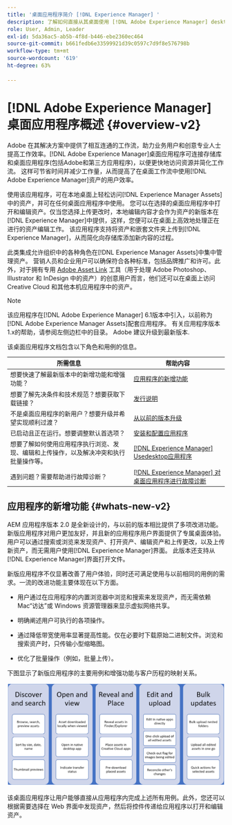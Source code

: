 ```yaml
---
title: '桌面应用程序简介 [!DNL Experience Manager] '
description: 了解如何直接从其桌面使用 [!DNL Adobe Experience Manager] desktop app to optimize the asset management workflows for creative users when using [!DNL Adobe Experience Manager Assets] 。
role: User, Admin, Leader
exl-id: 5da36ac5-ab5b-4f8d-b446-ebe2360ec464
source-git-commit: b661fedb6e33599921d39c0597c7d9f8e576798b
workflow-type: tm+mt
source-wordcount: '619'
ht-degree: 63%

---
```


# [!DNL Adobe Experience Manager] 桌面应用程序概述 {#overview-v2}

Adobe 在其解决方案中提供了相互连通的工作流，助力业务用户和创意专业人士提高工作效率。[!DNL Adobe Experience Manager]桌面应用程序可连接存储库和桌面应用程序(包括Adobe和第三方应用程序)，以便更快地访问资源并简化工作流。 这样可节省时间并减少工作量，从而提高了在桌面工作流中使用[!DNL Adobe Experience Manager]资产的用户效率。

使用该应用程序，可在本地桌面上轻松访问[!DNL Experience Manager Assets]中的资产，并可在任何桌面应用程序中使用。 您可以在选择的桌面应用程序中打开和编辑资产。仅当您选择上传更改时，本地编辑内容才会作为资产的新版本在[!DNL Experience Manager]中提供，这样，您便可以在桌面上高效地处理正在进行的资产编辑工作。 该应用程序支持将资产和嵌套文件夹上传到[!DNL Experience Manager]，从而简化向存储库添加新内容的过程。

此类集成允许组织中的各种角色在[!DNL Experience Manager Assets]中集中管理资产。 营销人员和企业用户可以确保符合各种标准，包括品牌推广和许可。此外，对于拥有专用 [Adobe Asset Link](https://www.adobe.com/cn/marketing/experience-manager-assets/adobe-asset-link.html) 工具（用于处理 Adobe Photoshop、Illustrator 和 InDesign 中的资产）的创意用户而言，他们还可以在桌面上访问 Creative Cloud 和其他本机应用程序中的资产。

>[!NOTE]
>
>该应用程序在[!DNL Adobe Experience Manager] 6.1版本中引入，以前称为[!DNL Adobe Experience Manager Assets]配套应用程序。 有关应用程序版本1.x的帮助，请参阅左侧边栏中的目录。 Adobe 建议升级到最新版本.

该桌面应用程序文档包含以下角色和用例的信息。

| 所需信息 | 帮助内容 |
|--- |--- |
| 想要快速了解最新版本中的新增功能和增强功能？ | [应用程序的新增功能](#whats-new-v2) |
| 想要了解先决条件和技术规范？想要获取下载链接？ | [发行说明](release-notes.md) |
| 不是桌面应用程序的新用户？想要升级并希望实现顺利过渡？ | [从以前的版本升级](install-upgrade.md#upgrade-from-previous-version) |
| 已启动且正在运行。想要调整默认首选项？ | [安装和配置应用程序](install-upgrade.md) |
| 想要了解如何使用应用程序执行浏览、发现、编辑和上传操作，以及解决冲突和执行批量操作等。 | [ [!DNL Experience Manager] Usedesktop应用程序](using.md) |
| 遇到问题？需要帮助进行故障诊断？ | [ [!DNL Experience Manager] 对 桌面应用程序进行故障诊断](troubleshoot.md) |

## 应用程序的新增功能 {#whats-new-v2}

AEM 应用程序版本 2.0 是全新设计的，与以前的版本相比提供了多项改进功能。新版应用程序对用户更加友好，并且新的应用程序用户界面提供了专属桌面体验。用户可以通过搜索或浏览来发现资产、打开资产、编辑资产和上传更改，以及上传新资产，而无需用户使用[!DNL Experience Manager]界面。 此版本还支持从[!DNL Experience Manager]界面打开文件。

新版应用程序不仅显著改善了用户体验，同时还可满足使用与以前相同的用例的需求。一流的改进功能主要体现在以下方面。

* 用户通过在应用程序的内置浏览器中浏览和搜索来发现资产，而无需依赖 Mac“访达”或 Windows 资源管理器来显示虚拟网络共享。

* 明确阐述用户可执行的各项操作。

* 通过降低带宽使用率显著提高性能。仅在必要时下载原始二进制文件。浏览和搜索资产时，只传输小型缩略图。

* 优化了批量操作（例如，批量上传）。

下图显示了新版应用程序的主要用例和增强功能与客户历程的映射关系。

![[!DNL Experience Manager] 桌面应用程序的新增功能](assets/aem_desktop_app_usecases_v2.png)

该桌面应用程序让用户能够直接从应用程序内完成上述所有用例。此外，您还可以根据需要选择在 Web 界面中发现资产，然后将控件传递给应用程序以打开和编辑资产。
